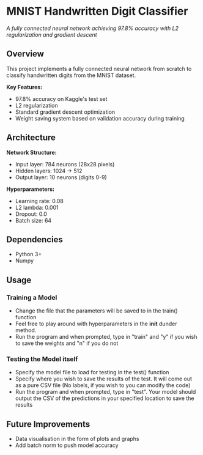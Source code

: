 # MNIST Handwritten Digit Classifier
*A fully connected neural network achieving 97.8% accuracy with L2 regularization and gradient descent*

## Overview
This project implements a fully connected neural network from scratch to classify handwritten digits from the MNIST dataset.

**Key Features:**
- 97.8% accuracy on Kaggle's test set
- L2 regularization
- Standard gradient descent optimization
- Weight saving system based on validation accuracy during training

## Architecture
**Network Structure:**
- Input layer: 784 neurons (28x28 pixels)
- Hidden layers: 1024 -> 512
- Output layer: 10 neurons (digits 0-9)

**Hyperparameters:**
- Learning rate: 0.08
- L2 lambda: 0.001
- Dropout: 0.0
- Batch size: 64

## Dependencies
- Python 3+
- Numpy

## Usage
### Training a Model
- Change the file that the parameters will be saved to in the train() function
- Feel free to play around with hyperparameters in the __init__ dunder method.
- Run the program and when prompted, type in "train" and "y" if you wish to save the weights and "n" if you do not
### Testing the Model itself
- Specify the model file to load for testing in the test() function
- Specify where you wish to save the results of the test. It will come out as a pure CSV file (No labels, if you wish to you can modify the code)
- Run the program and when prompted, type in "test". Your model should output the CSV of the predictions in your specified location to save the results

## Future Improvements
- Data visualisation in the form of plots and graphs
- Add batch norm to push model accuracy


